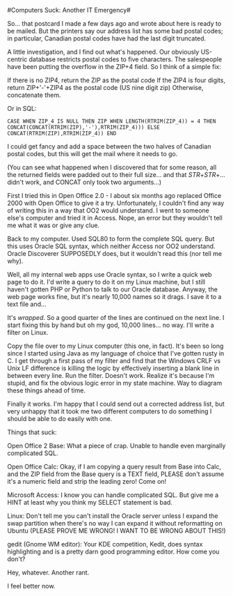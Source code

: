 #Computers Suck: Another IT Emergency#

So... that postcard I made a few days ago and wrote about here is ready to be mailed. But the printers say our address list has some bad postal codes; in particular, Canadian postal codes have had the last digit truncated.

A little investigation, and I find out what's happened. Our obviously US-centric database restricts postal codes to five characters. The salespeople have been putting the overflow in the ZIP+4 field. So I think of a simple fix:

If there is no ZIP4, return the ZIP as the postal code
If the ZIP4 is four digits, return ZIP+'-'+ZIP4 as the postal code (US nine digit zip)
Otherwise, concatenate them.

Or in SQL:

`CASE
WHEN ZIP_4 IS NULL THEN ZIP
WHEN LENGTH(RTRIM(ZIP_4)) = 4 THEN CONCAT(CONCAT(RTRIM(ZIP),'-'),RTRIM(ZIP_4)))
ELSE CONCAT(RTRIM(ZIP),RTRIM(ZIP_4))
END`

I could get fancy and add a space between the two halves of Canadian postal codes, but this will get the mail where it needs to go.

(You can see what happened when I discovered that for some reason, all the returned fields were padded out to their full size... and that *STR*+*STR*+... didn't work, and CONCAT only took two arguments...)

First I tried this in Open Office 2.0 - I about six months ago replaced Office 2000 with Open Office to give it a try. Unfortunately, I couldn't find any way of writing this in a way that OO2 would understand. I went to someone else's computer and tried it in Access. Nope, an error but they wouldn't tell me what it was or give any clue.

Back to my computer. Used SQL80 to form the complete SQL query. But this uses Oracle SQL syntax, which neither Access nor OO2 understand. Oracle Discoverer SUPPOSEDLY does, but it wouldn't read this (nor tell me why).

Well, all my internal web apps use Oracle syntax, so I write a quick web page to do it. I'd write a query to do it on my Linux machine, but I still haven't gotten PHP or Python to talk to our Oracle database. Anyway, the web page works fine, but it's nearly 10,000 names so it drags. I save it to a text file and...

It's *wrapped*. So a good quarter of the lines are continued on the next line. I start fixing this by hand but oh my god, 10,000 lines... no way. I'll write a filter on Linux.

Copy the file over to my Linux computer (this one, in fact). It's been so long since I started using Java as my language of choice that I've gotten rusty in C. I get through a first pass of my filter and find that the Windows CRLF vs Unix LF difference is killing the logic by effectively inserting a blank line in between every line. Run the filter. Doesn't work. Realize it's because I'm stupid, and fix the obvious logic error in my state machine. Way to diagram these things ahead of time.

Finally it works. I'm happy that I could send out a corrected address list, but very unhappy that it took me two different computers to do something I should be able to do easily with one.

Things that suck:

Open Office 2 Base: What a piece of crap. Unable to handle even marginally complicated SQL.

Open Office Calc: Okay, if I am copying a query result from Base into Calc, and the ZIP field from the Base query is a TEXT field, PLEASE don't assume it's a numeric field and strip the leading zero! Come on!

Microsoft Access: I know you can handle complicated SQL. But give me a HINT at least why you think my SELECT statement is bad.

Linux: Don't tell me you can't install the Oracle server unless I expand the swap partition when there's no way I can expand it without reformatting on Ubuntu (PLEASE PROVE ME WRONG! I WANT TO BE WRONG ABOUT THIS!)

gedit (Gnome WM editor): Your KDE competition, Kedit, does syntax highlighting and is a pretty darn good programming editor. How come you don't?

Hey, whatever. Another rant.

I feel better now.


